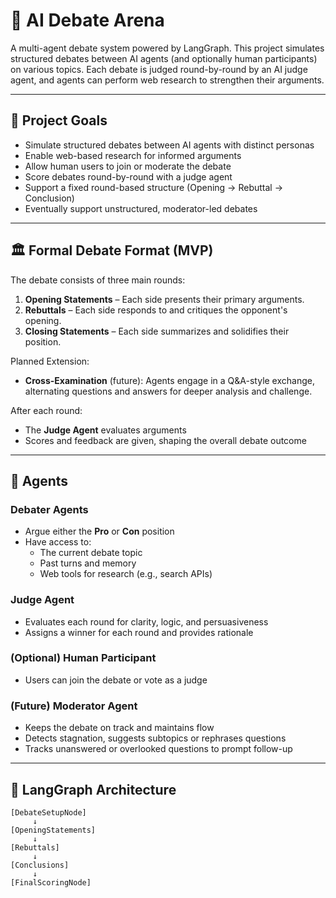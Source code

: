 # 🧠 AI Debate Arena

A multi-agent debate system powered by LangGraph. This project simulates structured debates between AI agents (and optionally human participants) on various topics. Each debate is judged round-by-round by an AI judge agent, and agents can perform web research to strengthen their arguments.

---

## 🎯 Project Goals

- Simulate structured debates between AI agents with distinct personas
- Enable web-based research for informed arguments
- Allow human users to join or moderate the debate
- Score debates round-by-round with a judge agent
- Support a fixed round-based structure (Opening → Rebuttal → Conclusion)
- Eventually support unstructured, moderator-led debates

---

## 🏛️ Formal Debate Format (MVP)

The debate consists of three main rounds:
1. **Opening Statements** – Each side presents their primary arguments.
2. **Rebuttals** – Each side responds to and critiques the opponent's opening.
3. **Closing Statements** – Each side summarizes and solidifies their position.

Planned Extension:
- **Cross-Examination** (future): Agents engage in a Q&A-style exchange, alternating questions and answers for deeper analysis and challenge.

After each round:
- The **Judge Agent** evaluates arguments
- Scores and feedback are given, shaping the overall debate outcome

---

## 🤖 Agents

### Debater Agents
- Argue either the **Pro** or **Con** position
- Have access to:
  - The current debate topic
  - Past turns and memory
  - Web tools for research (e.g., search APIs)

### Judge Agent
- Evaluates each round for clarity, logic, and persuasiveness
- Assigns a winner for each round and provides rationale

### (Optional) Human Participant
- Users can join the debate or vote as a judge

### (Future) Moderator Agent
- Keeps the debate on track and maintains flow
- Detects stagnation, suggests subtopics or rephrases questions
- Tracks unanswered or overlooked questions to prompt follow-up

---

## 🧩 LangGraph Architecture

```text
[DebateSetupNode]
     ↓
[OpeningStatements]
     ↓
[Rebuttals]
     ↓
[Conclusions]
     ↓
[FinalScoringNode]
